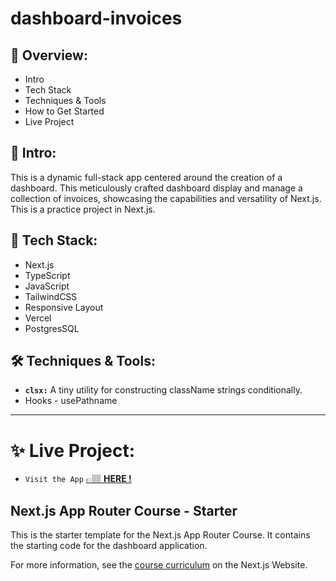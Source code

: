 # dashboard-invoices

## 📣 Overview:

- Intro
- Tech Stack
- Techniques & Tools
- How to Get Started
- Live Project

## 🔎 Intro:

This is a dynamic full-stack app centered around the creation of a dashboard. This meticulously crafted dashboard display and manage a collection of invoices, showcasing the capabilities and versatility of Next.js. This is a practice project in Next.js.

## 🧰 Tech Stack:

- Next.js
- TypeScript
- JavaScript
- TailwindCSS
- Responsive Layout
- Vercel
- PostgresSQL

## 🛠️ Techniques & Tools:

- **`clsx:`** A tiny utility for constructing className strings conditionally.
- Hooks - usePathname

---

# ✨ Live Project:

- `Visit the App` [&#128073;&#127997; **HERE !**](https://dashboard-invoices-zeta.vercel.app/)

## Next.js App Router Course - Starter

This is the starter template for the Next.js App Router Course. It contains the starting code for the dashboard application.

For more information, see the [course curriculum](https://nextjs.org/learn) on the Next.js Website.
